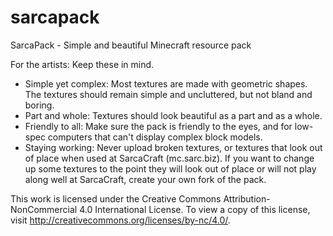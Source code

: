 # sarcapack
SarcaPack - Simple and beautiful Minecraft resource pack

For the artists: Keep these in mind.
- Simple yet complex: Most textures are made with geometric shapes. The textures should remain simple and uncluttered, but not bland and boring.
- Part and whole: Textures should look beautiful as a part and as a whole.
- Friendly to all: Make sure the pack is friendly to the eyes, and for low-spec computers that can't display complex block models.
- Staying working: Never upload broken textures, or textures that look out of place when used at SarcaCraft (mc.sarc.biz). If you want to change up some textures to the point they will look out of place or will not play along well at SarcaCraft, create your own fork of the pack.


This work is licensed under the Creative Commons Attribution-NonCommercial 4.0 International License. To view a copy of this license, visit http://creativecommons.org/licenses/by-nc/4.0/.
